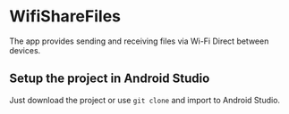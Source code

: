 # WifiShareFiles

The app provides sending and receiving files via Wi-Fi Direct between devices.

## Setup the project in Android Studio

Just download the project or use `git clone` and import to Android Studio.
